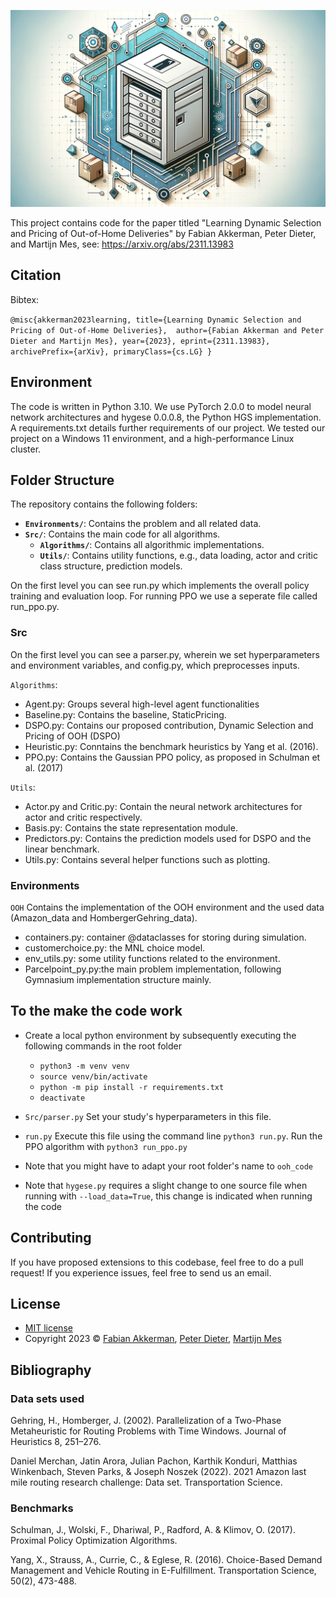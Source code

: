 ![OOH logo](Src/Utils/ooh_logo.png)

This project contains code for the paper titled "Learning Dynamic Selection and Pricing of Out-of-Home Deliveries" by Fabian Akkerman, Peter Dieter, and Martijn Mes, see: https://arxiv.org/abs/2311.13983

## Citation

Bibtex:

``
@misc{akkerman2023learning,
      title={Learning Dynamic Selection and Pricing of Out-of-Home Deliveries}, 
      author={Fabian Akkerman and Peter Dieter and Martijn Mes},
      year={2023},
      eprint={2311.13983},
      archivePrefix={arXiv},
      primaryClass={cs.LG}
}
``

## Environment

The code is written in Python 3.10. We use PyTorch 2.0.0 to model neural network architectures and hygese 0.0.0.8, the Python HGS implementation. A requirements.txt details further requirements of our project. We tested our project on a Windows 11 environment, and a high-performance Linux cluster.


## Folder Structure
The repository contains the following folders:

- **`Environments/`**: Contains the problem and all related data.
- **`Src/`**: Contains the main code for all algorithms.
  - **`Algorithms/`**: Contains all algorithmic implementations.
  - **`Utils/`**: Contains utility functions, e.g., data loading, actor and critic class structure, prediction models.


On the first level you can see run.py which implements the overall policy training and evaluation loop. For running PPO we use a seperate file called run_ppo.py.

### Src 

On the first level you can see a parser.py, wherein we set hyperparameters and environment variables, and config.py, which preprocesses inputs.


`Algorithms`: 
* Agent.py: Groups several high-level agent functionalities
* Baseline.py: Contains the baseline, StaticPricing.
* DSPO.py: Contains our proposed contribution, Dynamic Selection and Pricing of OOH (DSPO)
* Heuristic.py: Conntains the benchmark heuristics by Yang et al. (2016).
* PPO.py: Contains the Gaussian PPO policy, as proposed in Schulman et al. (2017)

`Utils`: 
* Actor.py and Critic.py: Contain the neural network architectures for actor and critic respectively.
* Basis.py: Contains the state representation module.
* Predictors.py: Contains the prediction models used for DSPO and the linear benchmark.
* Utils.py: Contains several helper functions such as plotting.

### Environments
`OOH` Contains the implementation of the OOH environment and the used data (Amazon_data and HombergerGehring_data).
* containers.py: container @dataclasses for storing during simulation.
* customerchoice.py: the MNL choice model.
* env_utils.py: some utility functions related to the environment.
* Parcelpoint_py.py:the main problem implementation, following Gymnasium implementation structure mainly.


## To the make the code work

 * Create a local python environment by subsequently executing the following commands in the root folder
	* `python3 -m venv venv`
	* `source venv/bin/activate`
	* `python -m pip install -r requirements.txt`
	* `deactivate`

 * `Src/parser.py` Set your study's hyperparameters in this file.
 
 * `run.py` Execute this file using the command line `python3 run.py`. Run the PPO algorithm with `python3 run_ppo.py`
 
 * Note that you might have to adapt your root folder's name to `ooh_code`
 
 * Note that `hygese.py` requires a slight change to one source file when running with `--load_data=True`, this change is indicated when running the code
 
## Contributing

If you have proposed extensions to this codebase, feel free to do a pull request! If you experience issues, feel free to send us an email.

## License
* [MIT license](https://opensource.org/license/mit/)
* Copyright 2023 © [Fabian Akkerman](https://people.utwente.nl/f.r.akkerman), [Peter Dieter](https://en.wiwi.uni-paderborn.de/dep3/schryen/team/dieter), [Martijn Mes](https://www.utwente.nl/en/bms/iebis/staff/mes/)

## Bibliography

### Data sets used

Gehring, H., Homberger, J. (2002). Parallelization of a Two-Phase Metaheuristic for Routing Problems with Time Windows. Journal of Heuristics 8, 251–276.

Daniel Merchan, Jatin Arora, Julian Pachon, Karthik Konduri, Matthias Winkenbach, Steven Parks, & Joseph Noszek (2022). 2021 Amazon last mile routing research challenge: Data set. Transportation Science.  

### Benchmarks

Schulman, J., Wolski, F., Dhariwal, P., Radford, A. & Klimov, O. (2017). Proximal Policy Optimization Algorithms.

Yang, X., Strauss, A., Currie, C., & Eglese, R. (2016). Choice-Based Demand Management and Vehicle Routing in E-Fulfillment. Transportation Science, 50(2), 473-488.

